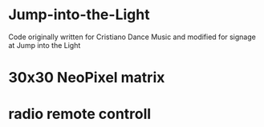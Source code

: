 # Jump-into-the-Light
Code originally written for Cristiano Dance Music and modified for signage at Jump into the Light
# 30x30 NeoPixel matrix
# radio remote controll
